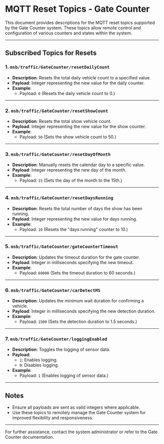 # MQTT Reset Topics - Gate Counter

This document provides descriptions for the MQTT reset topics supported by the Gate Counter system. These topics allow remote control and configuration of various counters and states within the system.

---

## Subscribed Topics for Resets

### 1. `msb/traffic/GateCounter/resetDailyCount`
- **Description**: Resets the total daily vehicle count to a specified value.
- **Payload**: Integer representing the new value for the daily counter.
- **Example**:
  - Payload: `0` (Resets the daily vehicle count to 0.)

---

### 2. `msb/traffic/GateCounter/resetShowCount`
- **Description**: Resets the total show vehicle count.
- **Payload**: Integer representing the new value for the show counter.
- **Example**:
  - Payload: `50` (Sets the show vehicle count to 50.)

---

### 3. `msb/traffic/GateCounter/resetDayOfMonth`
- **Description**: Manually resets the calendar day to a specific value.
- **Payload**: Integer representing the new day of the month.
- **Example**:
  - Payload: `15` (Sets the day of the month to the 15th.)

---

### 4. `msb/traffic/GateCounter/resetDaysRunning`
- **Description**: Resets the total number of days the show has been running.
- **Payload**: Integer representing the new value for days running.
- **Example**:
  - Payload: `10` (Resets the "days running" counter to 10.)

---

### 5. `msb/traffic/GateCounter/gateCounterTimeout`
- **Description**: Updates the timeout duration for the gate counter.
- **Payload**: Integer in milliseconds specifying the new timeout.
- **Example**:
  - Payload: `60000` (Sets the timeout duration to 60 seconds.)

---

### 6. `msb/traffic/GateCounter/carDetectMS`
- **Description**: Updates the minimum wait duration for confirming a vehicle.
- **Payload**: Integer in milliseconds specifying the new detection duration.
- **Example**:
  - Payload: `1500` (Sets the detection duration to 1.5 seconds.)

---

### 7. `msb/traffic/GateCounter/loggingEnabled`
- **Description**: Toggles the logging of sensor data.
- **Payload**:
  - `1`: Enables logging.
  - `0`: Disables logging.
- **Example**:
  - Payload: `1` (Enables logging of sensor data.)

---

## Notes
- Ensure all payloads are sent as valid integers where applicable.
- Use these topics to remotely manage the Gate Counter system for improved flexibility and responsiveness.

---

For further assistance, contact the system administrator or refer to the Gate Counter documentation.

